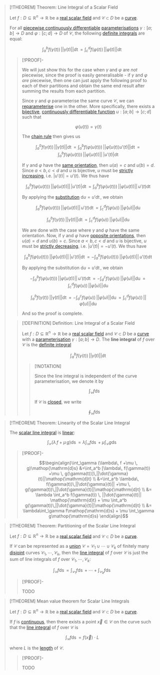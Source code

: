 >[!THEOREM] Theorem: Line Integral of a Scalar Field
>
>Let $f: D \subseteq \mathbb{R}^n \to \mathbb{R}$ be a [real scalar field](../Real%20Scalar%20Field.md) and $\mathcal{C} \subset D$ be a [curve](../../../../Geometry/Euclidean%20Geometry/Curves/Curve.md).
>
>For all [piecewise continuously differentiable](../../Real%20Vector%20Functions/Differentiation/Partial%20Derivatives%20of%20Real%20Vector%20Functions.md) [parameterisations](../../Curve%20Parameterisations/Curve%20Parameterisation.md) $\gamma: [a;b] \to D$ and $\varphi: [c;d] \to D$ of $\mathcal{C}$, the following [definite integrals](../../../Real%20Analysis/Integration/Definite%20Integrals/Definite%20Integral.md) are equal:
>
>$$\int_a^b f(\gamma(t))\, ||\dot\gamma (t)||\mathop{\mathrm{d}t} = \int_c^d f(\varphi(t))\, ||\dot\varphi (t)||\mathop{\mathrm{d}t}$$
>
>>[!PROOF]-
>>
>>We will just show this for the case when $\gamma$ and $\varphi$ are *not* piecewise, since the proof is easily generalisable - if $\gamma$ and $\varphi$ *are* piecewise, then one can just apply the following proof to each of their partitions and obtain the same end result after summing the results from each partition.
>>
>>Since $\gamma$ and $\varphi$ parameterise the same curve $\mathcal{C}$, we can [reparameterise](../../../../Geometry/Euclidean%20Geometry/Curves/Curve.md) one in the other. More specifically, there exists a [bijective](../../../Functions/Types%20of%20Functions/Injection,%20Surjection,%20Bijection.md), [continuously differentiable function](../../../Real%20Analysis/Differentiation/Differentiability%20of%20Real%20Functions.md) $u: [a;b] \to [c;d]$ such that
>>
>>$$\varphi(u(t)) = \gamma (t)$$
>>
>>The [chain rule](../../Curve%20Parameterisations/Differentiation/Differentiation%20Rules%20for%20Curve%20Parameterisations.md#^chainrule) then gives us
>>
>>$$\int_a^b f(\gamma(t))\, ||\dot\gamma (t)||\mathop{\mathrm{d}t} = \int_a^b f(\varphi(u(t)))\, ||\dot\varphi (u(t)) u'(t)|| \mathop{\mathrm{d}t} =  \int_a^b f(\varphi(u(t)))\, ||\dot\varphi (u(t))|| \, |u'(t)|\mathop{\mathrm{d}t}$$
>>
>>If $\gamma$ and $\varphi$ have the [same orientation](../../../../Geometry/Euclidean%20Geometry/Curves/Curve.md#^orientation), then $u(a) = c$ and $u(b) = d$. Since $a \lt b, c \lt d$ and $u$ is bijective, $u$ must be [strictly increasing](../../../Real%20Analysis/Functions/Monotony/Monotony%20of%20Real%20Functions.md), i.e. $|u'(t)| = u'(t)$. We thus have
>>
>>$$\int_a^b f(\varphi(u(t)))\, ||\dot\varphi (u(t))|| \, |u'(t)|\mathop{\mathrm{d}t} = \int_a^b f(\varphi(u(t))) \, ||\dot\varphi (u(t))|| \, u'(t)\mathop{\mathrm{d}t}$$
>>
>>By applying the [substitution](../../../Real%20Analysis/Differentiation/Differentiation%20Rules.md) $\mathrm{d}u = u' \mathop{\mathrm{d}t}$, we obtain 
>>
>>$$\int_a^b f(\varphi(u(t)))\, ||\dot\varphi (u(t))|| \, u'(t)\mathop{\mathrm{d}t} = \int_c^d f(\varphi(u))\, ||\dot \varphi(u)|| \mathop{\mathrm{d}u}$$
>>
>>$$\int_a^b f(\gamma(t))\, ||\dot\gamma (t)||\mathop{\mathrm{d}t} = \int_c^d f(\varphi(u))\, ||\dot \varphi(u)|| \mathop{\mathrm{d}u}$$
>>
>>We are done with the case where $\gamma$ and $\varphi$ have the same orientation. Now, if $\gamma$ and $\varphi$ have [opposite orientations](../../../../Geometry/Euclidean%20Geometry/Curves/Curve.md#^orientation), then $u(a) = d$ and $u(b) = c$. Since $a \lt b, c \lt d$ and $u$ is bijective, $u$ must be [strictly decreasing](../../../Real%20Analysis/Functions/Monotony/Monotony%20of%20Real%20Functions.md), i.e. $|u'(t)| = -u'(t)$. We thus have
>>
>>$$\int_a^b f(\varphi(u(t)))\, ||\dot\varphi (u(t))|| \, |u'(t)|\mathop{\mathrm{d}t} = - \int_a^b f(\varphi(u(t)))\, ||\dot\varphi (u(t))|| \, u'(t)\mathop{\mathrm{d}t}$$
>>
>>By applying the substitution $\mathrm{d}u = u' \mathop{\mathrm{d}t}$, we obtain 
>>
>>$$- \int_a^b f(\varphi(u(t)))\, ||\dot\varphi (u(t))|| \, u'(t)\mathop{\mathrm{d}t} = - \int_d^c f(\varphi(u))\, ||\dot \varphi(u)|| \mathop{\mathrm{d}u} = \int_c^d f(\varphi(u))\, ||\dot \varphi(u)|| \mathop{\mathrm{d}u}$$
>>
>>$$\int_a^b f(\gamma(t))\, ||\dot\gamma (t)||\mathop{\mathrm{d}t} = - \int_d^c f(\varphi(u))\, ||\dot \varphi(u)|| \mathop{\mathrm{d}u} = \int_c^d f(\varphi(u))\, ||\dot \varphi(u)|| \mathop{\mathrm{d}u}$$
>>
>>And so the proof is complete.
>>
>
>>[!DEFINITION] Definition: Line Integral of a Scalar Field
>>
>>Let $f: D \subseteq \mathbb{R}^n \to \mathbb{R}$ be a [real scalar field](../Real%20Scalar%20Field.md) and $\mathcal{C} \subset D$ be a [curve](../../../../Geometry/Euclidean%20Geometry/Curves/Curve.md) with a [parameterisation](../../Curve%20Parameterisations/Curve%20Parameterisation.md) $\gamma: [a;b] \to D$. The **line integral** of $f$ over $\mathcal{C}$ is the [definite integral](../../../Real%20Analysis/Integration/Definite%20Integrals/Definite%20Integral.md)
>>
>>$$\int_a^b f(\gamma(t))\, ||\dot\gamma (t)||\mathop{\mathrm{d}t}$$
>>
>>>[!NOTATION]
>>>
>>>Since the line integral is independent of the curve parameterisation, we denote it by
>>>
>>>$$\int_\mathcal{C} f \mathop{\mathrm{d}s}$$
>>>
>>>If $\mathcal{C}$ is [closed](../../../../Geometry/Euclidean%20Geometry/Curves/Closed%20Curve.md), we write
>>>
>>>$$\oint_\mathcal{C} f \mathop{\mathrm{d}s}$$
>>>
>>
>

>[!THEOREM] Theorem: Linearity of the Scalar Line Integral
>
>The [scalar line integral](Line%20Integrals%20of%20Scalar%20Fields.md) is [linear](../../../../Algebra/Linear%20Algebra/Linear%20Transformations/Linear%20Transformation.md):
>
>$$\int_\mathcal{C} (\lambda\, f +\mu \, g)\mathop{\mathrm{d}s} = \lambda\int_\mathcal{C} f\mathop{\mathrm{d}s} + \mu \int_\mathcal{C} g\mathop{\mathrm{d}s}$$
>
>>[!PROOF]-
>>
>>$$\begin{align}\int_\gamma (\lambda\, f +\mu \, g)\mathop{\mathrm{d}s} &=\int_a^b [\lambda\, f(\gamma(t)) +\mu \, g(\gamma(t))]\,||\dot{\gamma}(t)||\mathop{\mathrm{d}t} \\ &=\int_a^b \lambda\, f(\gamma(t))\,||\dot{\gamma}(t)|| +\mu \, g(\gamma(t))\,||\dot{\gamma}(t)||\mathop{\mathrm{d}t} \\ &= \lambda \int_a^b f(\gamma(t)) \, ||\dot{\gamma}(t)|| \mathop{\mathrm{d}t} + \mu \int_a^b g(\gamma(t))\,||\dot{\gamma}(t)||\mathop{\mathrm{d}t} \\ &= \lambda\int_\gamma f\mathop{\mathrm{d}s} + \mu \int_\gamma g\mathop{\mathrm{d}s} \end{align}$$
>>
>

>[!THEOREM] Theorem: Partitioning of the Scalar Line Integral
>
>Let $f: D \subseteq \mathbb{R}^n \to \mathbb{R}$ be a [real scalar field](../Real%20Scalar%20Field.md) and $\mathcal{C} \subset D$ be a [curve](../../../../Geometry/Euclidean%20Geometry/Curves/Curve.md).
>
>If $\mathcal{C}$ can be represented as a [union](../../../../Set%20Theory/Operations%20with%20Sets/Union.md) $\mathcal{C} = \mathcal{C}_1 \cup \cdots \cup \mathcal{C}_k$ of finitely many [disjoint](../../../../Set%20Theory/Disjoint%20Sets.md) curves $\mathcal{C}_1, \cdots,\mathcal{C}_k$, then the [line integral](Line%20Integrals%20of%20Scalar%20Fields.md) of $f$ over $\mathcal{C}$ is just the sum of line integrals of $f$ over $\mathcal{C}_1, \cdots,\mathcal{C}_k$:
>
>$$\int_{\mathcal{C}} f\mathop{\mathrm{d}s} = \int_{\mathcal{C}_1} f\mathop{\mathrm{d}s} + \cdots + \int_{\mathcal{C}_k} f\mathop{\mathrm{d}s}$$
>
>>[!PROOF]-
>>
>>TODO
>>
>

>[!THEOREM] Mean value theorem for Scalar Line Integrals
>
>Let $f: D \subseteq \mathbb{R}^n \to \mathbb{R}$ be a [real scalar field](../Real%20Scalar%20Field.md) and $\mathcal{C} \subset D$ be a [curve](../../../../Geometry/Euclidean%20Geometry/Curves/Curve.md).
>
>If $f$ is [continuous](../Continuity%20of%20Real%20Scalar%20Fields.md), then there exists a point $\vec{x} \in \mathcal{C}$ on the curve such that the [line integral](../../../../Geometry/Line.md) of $f$ over $\mathcal{C}$ is
>
>$$\int_\mathcal{C} f\mathop{\mathrm{d}s} = f(\vec{x})\cdot L$$
>
>where $L$ is the [length](../../../../Geometry/Euclidean%20Geometry/Curves/Arcs/Arc%20Length.md) of $\mathcal{C}$.
>
>>[!PROOF]-
>>
>>TODO
>>
>